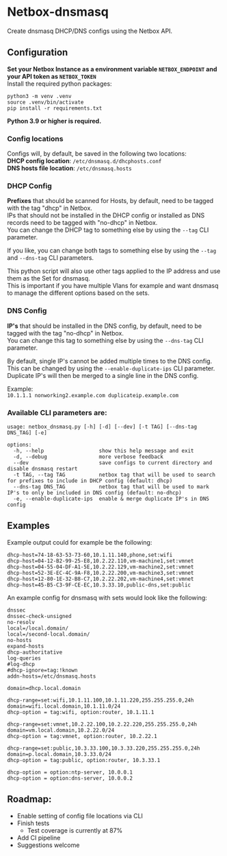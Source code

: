 # Netbox-dnsmasq
Create dnsmasq DHCP/DNS configs using the Netbox API.

## Configuration

**Set your Netbox Instance as a environment variable `NETBOX_ENDPOINT` and your API token as `NETBOX_TOKEN`**  
Install the required python packages:
```
python3 -m venv .venv
source .venv/bin/activate
pip install -r requirements.txt
```
**Python 3.9 or higher is required.**

### Config locations

Configs will, by default, be saved in the following two locations:  
**DHCP config location**: `/etc/dnsmasq.d/dhcphosts.conf`  
**DNS hosts file location**: `/etc/dnsmasq.hosts`

### DHCP Config
**Prefixes** that should be scanned for Hosts, by default, need to be tagged with the tag "dhcp" in Netbox.  
IPs that should not be installed in the DHCP config or installed as DNS records need to be tagged with "no-dhcp" in Netbox.  
You can change the DHCP tag to something else by using the `--tag` CLI parameter.

If you like, you can change both tags to something else by using the `--tag` and `--dns-tag` CLI parameters. 

This python script will also use other tags applied to the IP address and use them as the Set for dnsmasq.  
This is important if you have multiple Vlans for example and want dnsmasq to manage the different options based on the sets.

### DNS Config
**IP's** that should be installed in the DNS config, by default, need to be tagged with the tag "no-dhcp" in Netbox.  
You can change this tag to something else by using the `--dns-tag` CLI parameter.

By default, single IP's cannot be added multiple times to the DNS config.   
This can be changed by using the `--enable-duplicate-ips` CLI parameter.  
Duplicate IP's will then be merged to a single line in the DNS config.

Example:  
`10.1.1.1 nonworking2.example.com duplicateip.example.com`

### Available CLI parameters are:

```
usage: netbox_dnsmasq.py [-h] [-d] [--dev] [-t TAG] [--dns-tag DNS_TAG] [-e]

options:
  -h, --help                  show this help message and exit
  -d, --debug                 more verbose feedback
  --dev                       save configs to current directory and disable dnsmasq restart
  -t TAG, --tag TAG           netbox tag that will be used to search for prefixes to include in DHCP config (default: dhcp)
  --dns-tag DNS_TAG           netbox tag that will be used to mark IP's to only be included in DNS config (default: no-dhcp)
  -e, --enable-duplicate-ips  enable & merge duplicate IP's in DNS config
```

## Examples

Example output could for example be the following:

```
dhcp-host=74-18-63-53-73-60,10.1.11.140,phone,set:wifi
dhcp-host=04-12-B2-99-25-E8,10.2.22.110,vm-machine1,set:vmnet
dhcp-host=04-55-04-DF-A1-5E,10.2.22.129,vm-machine2,set:vmnet
dhcp-host=52-3E-EC-4C-9A-F8,10.2.22.200,vm-machine3,set:vmnet
dhcp-host=12-80-1E-32-B8-C7,10.2.22.202,vm-machine4,set:vmnet
dhcp-host=45-B5-C3-9F-CE-EC,10.3.33.10,public-dns,set:public
```

An example config for dnsmasq with sets would look like the following:

```
dnssec
dnssec-check-unsigned
no-resolv
local=/local.domain/
local=/second-local.domain/
no-hosts
expand-hosts
dhcp-authoritative
log-queries
#log-dhcp
#dhcp-ignore=tag:!known
addn-hosts=/etc/dnsmasq.hosts

domain=dhcp.local.domain

dhcp-range=set:wifi,10.1.11.100,10.1.11.220,255.255.255.0,24h
domain=wifi.local.domain,10.1.11.0/24
dhcp-option = tag:wifi, option:router, 10.1.11.1

dhcp-range=set:vmnet,10.2.22.100,10.2.22.220,255.255.255.0,24h
domain=vm.local.domain,10.2.22.0/24
dhcp-option = tag:vmnet, option:router, 10.2.22.1

dhcp-range=set:public,10.3.33.100,10.3.33.220,255.255.255.0,24h
domain=p.local.domain,10.3.33.0/24
dhcp-option = tag:public, option:router, 10.3.33.1

dhcp-option = option:ntp-server, 10.0.0.1
dhcp-option = option:dns-server, 10.0.0.2
```

## Roadmap:
- Enable setting of config file locations via CLI
- Finish tests
  - Test coverage is currently at 87%
- Add CI pipeline
- Suggestions welcome
